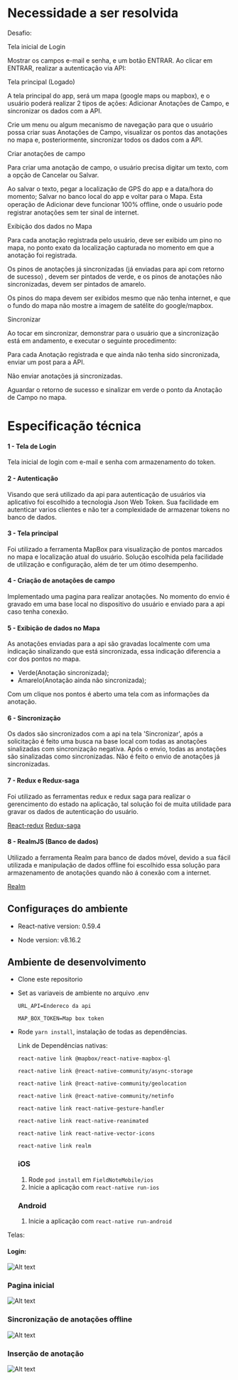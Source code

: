 # Necessidade a ser resolvida
Desafio:

Tela inicial de Login

Mostrar os campos e-mail e senha, e um botão ENTRAR. Ao clicar em ENTRAR, realizar a autenticação via API:

Tela principal (Logado)

A tela principal do app, será um mapa (google maps ou mapbox), e o usuário poderá realizar 2 tipos de ações: Adicionar Anotações de Campo, e sincronizar os dados com a API.

Crie um menu ou algum mecanismo de navegação para que o usuário possa criar suas Anotações de Campo, visualizar os pontos das anotações no mapa e, posteriormente, sincronizar todos os dados com a API.

Criar anotações de campo

Para criar uma anotação de campo, o usuário precisa digitar um texto, com a opção de Cancelar ou Salvar.

Ao salvar o texto, pegar a localização de GPS do app e a data/hora do momento; Salvar no banco local do app e voltar para o Mapa. Esta operação de Adicionar deve funcionar 100% ofﬂine, onde o usuário pode registrar anotações sem ter sinal de internet.

Exibição dos dados no Mapa

Para cada anotação registrada pelo usuário, deve ser exibido um pino no mapa, no ponto exato da localização capturada no momento em que a anotação foi registrada.

Os pinos de anotações já sincronizadas (já enviadas para api com retorno de sucesso) , devem ser pintados de verde, e os pinos de anotações não sincronizadas, devem ser pintados de amarelo.

Os pinos do mapa devem ser exibidos mesmo que não tenha internet, e que o fundo do mapa não mostre a imagem de satélite do google/mapbox.

Sincronizar

Ao tocar em sincronizar, demonstrar para o usuário que a sincronização está em andamento, e executar o seguinte procedimento:

Para cada Anotação registrada e que ainda não tenha sido sincronizada, enviar um post para a API.

Não enviar anotações já sincronizadas.

Aguardar o retorno de sucesso e sinalizar em verde o ponto da Anotação de Campo no mapa.

# Especificação técnica

#### 1 - Tela de Login

 Tela inicial de login com e-mail e senha com armazenamento do token.

#### 2 - Autenticação

Visando que será utilizado da api para autenticação de usuários via aplicativo foi escolhido a tecnologia Json Web Token.
Sua facilidade em autenticar varios clientes e não ter a complexidade de armazenar tokens no banco de dados.

#### 3 - Tela principal

Foi utilizado a ferramenta MapBox para visualização de pontos marcados no mapa e localização atual do usuário.
Solução escolhida pela facilidade de utilização e configuração, além de ter um ótimo desempenho.

#### 4 - Criação de anotações de campo

Implementado uma pagina para realizar anotações.
No momento do envio é gravado em uma base local no dispositivo do usuário e enviado para a api caso tenha conexão.

#### 5 - Exibição de dados no Mapa

As anotações enviadas para a api são gravadas localmente com uma indicação sinalizando que está sincronizada, essa indicação diferencia a cor dos pontos no mapa.

* Verde(Anotação sincronizada);
* Amarelo(Anotação ainda não sincronizada);

Com um clique nos pontos é aberto uma tela com as informações da anotação.

#### 6 - Sincronização

Os dados são sincronizados com a api na tela 'Sincronizar', após a solicitação é feito uma busca na base local com todas as anotações sinalizadas com sincronização negativa.
Após o envio, todas as anotações são sinalizadas como sincronizadas. Não é feito o envio de anotações já sincronizadas.

#### 7 - Redux e Redux-saga

Foi utilizado as ferramentas redux e redux saga para realizar o gerencimento do estado na aplicação, tal solução foi de muita utilidade para gravar os dados de autenticação do usuário.

[React-redux](https://github.com/reduxjs/react-redux)
[Redux-saga](https://github.com/redux-saga/redux-saga)

#### 8 - RealmJS (Banco de dados)

Utilizado a ferramenta Realm para banco de dados móvel, devido a sua fácil utilizada e manipulação de dados offline foi escolhido essa solução para armazenamento de anotações quando não á conexão com a internet.

[Realm](https://realm.io/)

## Configuraçes do ambiente

* React-native version: 0.59.4

* Node version: v8.16.2

## Ambiente de desenvolvimento

* Clone este repositorio

* Set as variaveis de ambiente no arquivo .env

    `URL_API=Endereco da api`

    `MAP_BOX_TOKEN=Map box token`

* Rode `yarn install`, instalação de todas as dependências.
     
    Link de Dependências nativas:
    
    `react-native link @mapbox/react-native-mapbox-gl`
    
    `react-native link @react-native-community/async-storage`
    
    `react-native link @react-native-community/geolocation`
    
    `react-native link @react-native-community/netinfo`
    
    `react-native link react-native-gesture-handler`
    
    `react-native link react-native-reanimated`
    
    `react-native link react-native-vector-icons`
    
    `react-native link realm`
    
    ### iOS
      
    1. Rode `pod install` em `FieldNoteMobile/ios`
    2. Inicie a aplicação com `react-native run-ios`
    
    ### Android
    
    1. Inicie a aplicação com `react-native run-android`
    
Telas:

#### Login:

![Alt text](./images/login.png)

### Pagina inicial

![Alt text](./images/home_page.png)

### Sincronização de anotações offline

![Alt text](./images/sync.png)

### Inserção de anotação

![Alt text](./images/annotation.png)


